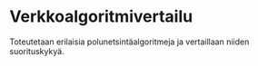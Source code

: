 # Verkkoalgoritmivertailu
Toteutetaan erilaisia polunetsintäalgoritmeja ja vertaillaan niiden suorituskykyä.
